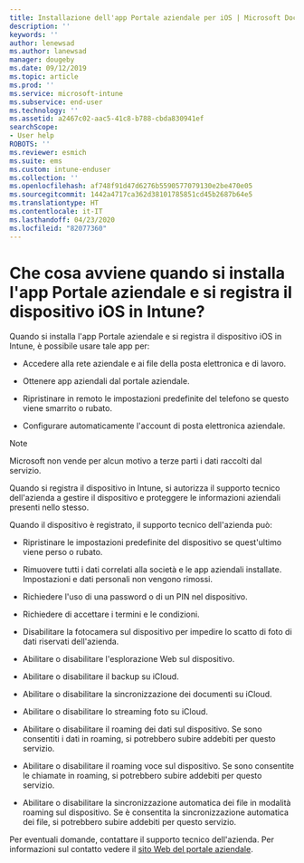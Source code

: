 ```yaml
---
title: Installazione dell'app Portale aziendale per iOS | Microsoft Docs
description: ''
keywords: ''
author: lenewsad
ms.author: lanewsad
manager: dougeby
ms.date: 09/12/2019
ms.topic: article
ms.prod: ''
ms.service: microsoft-intune
ms.subservice: end-user
ms.technology: ''
ms.assetid: a2467c02-aac5-41c8-b788-cbda830941ef
searchScope:
- User help
ROBOTS: ''
ms.reviewer: esmich
ms.suite: ems
ms.custom: intune-enduser
ms.collection: ''
ms.openlocfilehash: af748f91d47d6276b5590577079130e2be470e05
ms.sourcegitcommit: 1442a4717ca362d38101785851cd45b2687b64e5
ms.translationtype: HT
ms.contentlocale: it-IT
ms.lasthandoff: 04/23/2020
ms.locfileid: "82077360"
---
```

# <a name="what-happens-if-you-install-the-company-portal-app-and-enroll-your-ios-device-in-intune"></a>Che cosa avviene quando si installa l'app Portale aziendale e si registra il dispositivo iOS in Intune?

Quando si installa l'app Portale aziendale e si registra il dispositivo iOS in Intune, è possibile usare tale app per:

- Accedere alla rete aziendale e ai file della posta elettronica e di lavoro.

- Ottenere app aziendali dal portale aziendale.

- Ripristinare in remoto le impostazioni predefinite del telefono se questo viene smarrito o rubato.

- Configurare automaticamente l'account di posta elettronica aziendale.

> [!NOTE]
> Microsoft non vende per alcun motivo a terze parti i dati raccolti dal servizio.  

Quando si registra il dispositivo in Intune, si autorizza il supporto tecnico dell'azienda a gestire il dispositivo e proteggere le informazioni aziendali presenti nello stesso.  

Quando il dispositivo è registrato, il supporto tecnico dell'azienda può:

- Ripristinare le impostazioni predefinite del dispositivo se quest'ultimo viene perso o rubato.

- Rimuovere tutti i dati correlati alla società e le app aziendali installate. Impostazioni e dati personali non vengono rimossi.

- Richiedere l'uso di una password o di un PIN nel dispositivo.

- Richiedere di accettare i termini e le condizioni.

- Disabilitare la fotocamera sul dispositivo per impedire lo scatto di foto di dati riservati dell'azienda.

- Abilitare o disabilitare l'esplorazione Web sul dispositivo.

- Abilitare o disabilitare il backup su iCloud.

- Abilitare o disabilitare la sincronizzazione dei documenti su iCloud.

- Abilitare o disabilitare lo streaming foto su iCloud.

- Abilitare o disabilitare il roaming dei dati sul dispositivo. Se sono consentiti i dati in roaming, si potrebbero subire addebiti per questo servizio.

- Abilitare o disabilitare il roaming voce sul dispositivo. Se sono consentite le chiamate in roaming, si potrebbero subire addebiti per questo servizio.

- Abilitare o disabilitare la sincronizzazione automatica dei file in modalità roaming sul dispositivo. Se è consentita la sincronizzazione automatica dei file, si potrebbero subire addebiti per questo servizio.



Per eventuali domande, contattare il supporto tecnico dell'azienda. Per informazioni sul contatto vedere il [sito Web del portale aziendale](https://go.microsoft.com/fwlink/?linkid=2010980).
